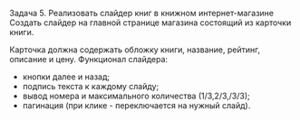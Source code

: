 Задача 5. Реализовать слайдер книг в книжном интернет-магазине
Создать слайдер на главной странице магазина состоящий из карточки
книги.

Карточка должна содержать обложку книги, название, рейтинг, описание и
цену.
Функционал слайдера:
- кнопки далее и назад;
- подпись текста к каждому слайду;
- вывод номера и максимального количества (1/3,2/3,/3/3);
- пагинация (при клике - переключается на нужный слайд).
